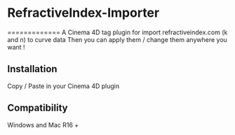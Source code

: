 # RefractiveIndex-Importer
=============
A Cinema 4D tag plugin for import refractiveindex.com (k and n) to curve data
Then you can apply them / change them anywhere you want !

Installation
-----
Copy / Paste in your Cinema 4D plugin

Compatibility
-----
Windows and Mac R16 +
